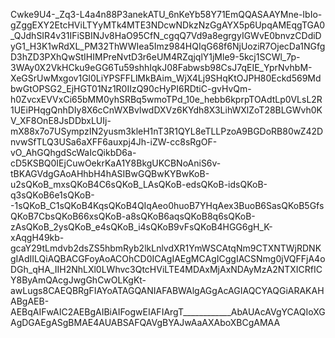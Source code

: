 Cwke9U4-_Zq3-L4a4n88P3anekATU_6nKeYb58Y71EmQQASAAYMne-IbIo-gZggEXY2EtcHViLTYyMTk4MTE3NDcwNDkzNzGgAYX5p6UpqAMEqgTGA0_QJdhSIR4v31IFiSBINJv8HaO95CfN_cgqQ7Vd9a8egrgyIGWvE0bnvzCDdiDyG1_H3K1wRdXL_PM32ThWWIea5Imz984HQIqG68f6NjUoziR7OjecDa1NGfgD3hZD3PXhQwStIHIMPreNvtD3r6eUM4RZqjqlY1jMle9-5kcj1SCWl_7p-3WAy0X2VkHCku9eGG6Tu59shhIqkJ08Fabwsb98CsJ7qEIE_YprNvhbM-XeGSrUwMxgov1Gl0LiYPSFFLlMkBAim_WjX4Lj9SHqKtOJPH80Eckd569MdbwGtOPSG2_EjHGT01Nz1R0IIzQ90cHyPI6RDtiC-gvHvQm-h0ZvcxEVVxCi65bMM0yhSRBq5wmoTPd_10e_hebb6kprpTOAdtLp0VLsL2R1UEiPHqgQnhDIy8X6cCnWXBvIwdDXVz6KYdh8X3LihWXlZoT28BLGWvh0KV_XF8OnE8JsDDbxLUIj-mX88x7o7USympzIN2yusm3kleH1nT3R1QYL8eTLLPzoA9BGDoRB80wZ42DnvwSfTLQ3USa6aXFF6auxpj4Jh-iZW-cc8sRgOF-vO_AhGQhgdScWaIcQikbD6a-cD5KSBQ0IEjCuwOekrKaA1Y8BkgUKCBNoAniS6v-tBKAGVdgGAoAHhbH4hASIBwGQBwKYBwKoB-u2sQKoB_mxsQKoB4C6sQKoB_LAsQKoB-edsQKoB-idsQKoB-q3sQKoB6e1sQKoB--1sQKoB_C1sQKoB4KqsQKoB4QIqAeo0huoB7YHqAex3BuoB6SasQKoB5GfsQKoB7CbsQKoB66xsQKoB-a8sQKoB6aqsQKoB8q6sQKoB-zAsQKoB_2ysQKoB_e4sQKoB_i4sQKoB9vFsQKoB4HGG6gH_K-xAqgH49kb-gcaY29tLmdvb2dsZS5hbmRyb2lkLnlvdXR1YmWSCAtqNm9CTXNTWjRDNKgIAdIILQiAQBACGFoyAoACOhCD0ICAgIAEgMCAgICggIACSNmg0jVQFFjA4oDGh_qHA_IIH2NhLXl0LWhvc3QtcHViLTE4MDAxMjAxNDAyMzA2NTXICRfICY8ByAmQAcgJwgGhCwOLKgKt-awLugs8CAEQBRgFIAYoATAGQANIAFABWAlgAGgAcAGIAQCYAQGiARAKAHABgAEB-AEBqAIFwAIC2AEBgAIBiAIFogwEIAFIArgT____________AbAUAcAVgYCAQIoXGAgDGAEgASgBMAE4AUABSAFQAVgBYAJwAaAXAboXBCgAMAA

